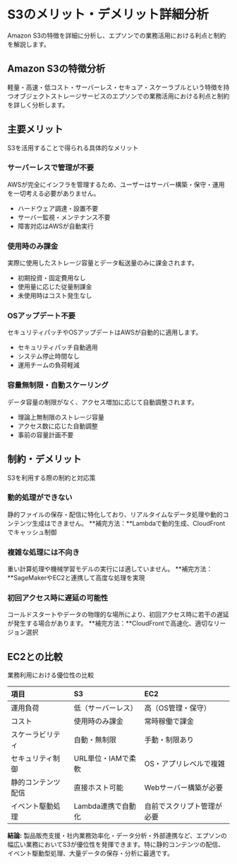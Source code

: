 # S3のメリット・デメリット詳細分析

Amazon S3の特徴を詳細に分析し、エプソンでの業務活用における利点と制約を解説します。

## Amazon S3の特徴分析

軽量・高速・低コスト・サーバーレス・セキュア・スケーラブルという特徴を持つオブジェクトストレージサービスのエプソンでの業務活用における利点と制約を詳しく分析します。

## 主要メリット

S3を活用することで得られる具体的なメリット

### サーバーレスで管理が不要
AWSが完全にインフラを管理するため、ユーザーはサーバー構築・保守・運用を一切考える必要がありません。
- ハードウェア調達・設置不要
- サーバー監視・メンテナンス不要
- 障害対応はAWSが自動実行

### 使用時のみ課金
実際に使用したストレージ容量とデータ転送量のみに課金されます。
- 初期投資・固定費用なし
- 使用量に応じた従量制課金
- 未使用時はコスト発生なし

### OSアップデート不要
セキュリティパッチやOSアップデートはAWSが自動的に適用します。
- セキュリティパッチ自動適用
- システム停止時間なし
- 運用チームの負荷軽減

### 容量無制限・自動スケーリング
データ容量の制限がなく、アクセス増加に応じて自動調整されます。
- 理論上無制限のストレージ容量
- アクセス数に応じた自動調整
- 事前の容量計画不要

## 制約・デメリット

S3を利用する際の制約と対応策

### 動的処理ができない
静的ファイルの保存・配信に特化しており、リアルタイムなデータ処理や動的コンテンツ生成はできません。
**補完方法：**Lambdaで動的生成、CloudFrontでキャッシュ制御

### 複雑な処理には不向き
重い計算処理や機械学習モデルの実行には適していません。
**補完方法：**SageMakerやEC2と連携して高度な処理を実現

### 初回アクセス時に遅延の可能性
コールドスタートやデータの物理的な場所により、初回アクセス時に若干の遅延が発生する場合があります。
**補完方法：**CloudFrontで高速化、適切なリージョン選択

## EC2との比較

業務利用における優位性の比較

| 項目 | S3 | EC2 |
| :--- | :--- | :--- |
| 運用負荷 | 低（サーバーレス） | 高（OS管理・保守） |
| コスト | 使用時のみ課金 | 常時稼働で課金 |
| スケーラビリティ | 自動・無制限 | 手動・制限あり |
| セキュリティ制御 | URL単位・IAMで柔軟 | OS・アプリレベルで複雑 |
| 静的コンテンツ配信 | 直接ホスト可能 | Webサーバー構築が必要 |
| イベント駆動処理 | Lambda連携で自動化 | 自前でスクリプト管理が必要 |

**結論:** 製品販売支援・社内業務効率化・データ分析・外部連携など、エプソンの幅広い業務においてS3が優位性を発揮できます。特に静的コンテンツの配信、イベント駆動型処理、大量データの保存・分析に最適です。
